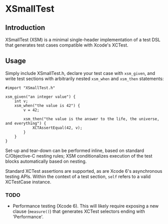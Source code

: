 # XSmallTest

## Introduction ##

XSmallTest (XSM) is a minimal single-header implementation of a test DSL that
generates test cases compatible with Xcode's XCTest.

## Usage ##

Simply include XSmallTest.h, declare your test case with `xsm_given`, and
write test sections with arbitrarily nested `xsm_when` and `xsm_then` statements:

    #import "XSmallTest.h"

    xsm_given("an integer value") {
        int v;
        xsm_when("the value is 42") {
            v = 42;

            xsm_then("the value is the answer to the life, the universe, and everything") {
                XCTAssertEqual(42, v);
            }
        }
    }

Set-up and tear-down can be performed inline, based on standard C/Objective-C nesting rules; XSM conditionalizes
execution of the test blocks automatically based on nesting.

Standard XCTest assertions are supported, as are Xcode 6's asynchronous testing APIs. Within the context of a test section,
`self` refers to a valid XCTestCase instance.

### TODO ###

- Performance testing (Xcode 6). This will likely require exposing a new clause (`measure()`) that generates XCTest
  selectors ending with 'Performance'.